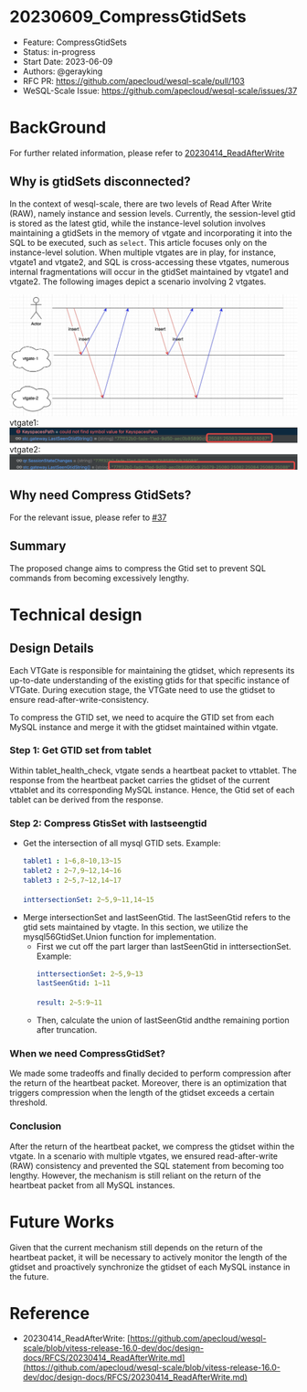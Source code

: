 # 20230609_CompressGtidSets

- Feature: CompressGtidSets
- Status: in-progress
- Start Date: 2023-06-09
- Authors: @gerayking
- RFC PR: https://github.com/apecloud/wesql-scale/pull/103
- WeSQL-Scale Issue: https://github.com/apecloud/wesql-scale/issues/37

# BackGround

For further related information, please refer to [20230414_ReadAfterWrite](https://github.com/apecloud/wesql-scale/blob/vitess-release-16.0-dev/doc/design-docs/RFCS/20230414_ReadAfterWrite.md)

## Why is gtidSets disconnected?

In the context of wesql-scale, there are two levels of Read After Write (RAW), namely instance and session levels. Currently, the session-level gtid is stored as the latest gtid, while the instance-level solution involves maintaining a gtidSets in the memory of vtgate and incorporating it into the SQL to be executed, such as `select`. This article focuses only on the instance-level solution. When multiple vtgates are in play, for instance, vtgate1 and vtgate2, and SQL is cross-accessing these vtgates, numerous internal fragmentations will occur in the gtidSet maintained by vtgate1 and vtgate2. The following images depict a scenario involving 2 vtgates.

![multivtgate](images/multivtgate.jpg)
vtgate1:
![vtgate1](images/vtgate1.png)
vtgate2:
![vtgate2](images/vtgate2.png)

## Why need Compress GtidSets?

For the relevant issue, please refer to [#37](https://github.com/apecloud/wesql-scale/issues/37)

## Summary

The proposed change aims to compress the Gtid set to prevent SQL commands from becoming excessively lengthy.

# Technical design

## Design Details

Each VTGate is responsible for maintaining the gtidset, which represents its up-to-date understanding of the existing gtids for that specific instance of VTGate. During execution stage, the VTGate need to use the gtidset to ensure read-after-write-consistency.

To compress the GTID set, we need to acquire the GTID set from each MySQL instance and merge it with the gtidset maintained within vtgate.

### Step 1: Get GTID set from tablet 

Within tablet_health_check, vtgate sends a heartbeat packet to vttablet. The response from the heartbeat packet carries the gtidset of the current vttablet and its corresponding MySQL instance. Hence, the Gtid set of each tablet can be derived from the response.

### Step 2: Compress GtisSet with lastseengtid

+ Get the intersection of all mysql GTID sets.
    Example:
    ```yaml
    tablet1 : 1~6,8~10,13~15
    tablet2 : 2~7,9~12,14~16
    tablet3 : 2~5,7~12,14~17
     
    inttersectionSet: 2~5,9~11,14~15
    ```
+ Merge intersectionSet and lastSeenGtid.
    The lastSeenGtid refers to the gtid sets maintained by vtagte. In this section, we utilize the mysql56GtidSet.Union function for implementation.
    + First we cut off the part larger than lastSeenGtid in inttersectionSet.
    Example:
        ```yaml
        inttersectionSet: 2~5,9~13
        lastSeenGtid: 1~11

        result: 2~5:9~11
        ```
    + Then, calculate the union of lastSeenGtid andthe remaining portion after truncation.
### When we need CompressGtidSet?

We made some tradeoffs and finally decided to perform compression after the return of the heartbeat packet. Moreover, there is an optimization that triggers compression when the length of the gtidset exceeds a certain threshold.

### Conclusion

After the return of the heartbeat packet, we compress the gtidset within the vtgate. In a scenario with multiple vtgates, we ensured read-after-write (RAW) consistency and prevented the SQL statement from becoming too lengthy. However, the mechanism is still reliant on the return of the heartbeat packet from all MySQL instances.

# Future Works

Given that the current mechanism still depends on the return of the heartbeat packet, it will be necessary to actively monitor the length of the gtidset and proactively synchronize the gtidset of each MySQL instance in the future.

# Reference

- 20230414_ReadAfterWrite: [https://github.com/apecloud/wesql-scale/blob/vitess-release-16.0-dev/doc/design-docs/RFCS/20230414_ReadAfterWrite.md](https://github.com/apecloud/wesql-scale/blob/vitess-release-16.0-dev/doc/design-docs/RFCS/20230414_ReadAfterWrite.md)